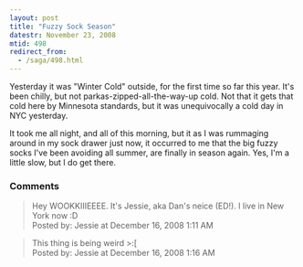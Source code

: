 ```yaml
---
layout: post
title: "Fuzzy Sock Season"
datestr: November 23, 2008
mtid: 498
redirect_from:
  - /saga/498.html
---
```


Yesterday it was "Winter Cold" outside, for the first time so far this year.  It's been chilly, but not parkas-zipped-all-the-way-up cold.  Not that it gets that cold here by Minnesota standards, but it was unequivocally a cold day in NYC yesterday.

It took me all night, and all of this morning, but it as I was rummaging around in my sock drawer just now, it occurred to me that the big fuzzy socks I've been avoiding all summer, are finally in season again.  Yes, I'm a little slow, but I do get there.

### Comments

<blockquote>
Hey WOOKKIIIEEEE. It's Jessie, aka Dan's neice (ED!). I live in New York now :D
<div class="post-meta">Posted by: Jessie at December 16, 2008  1:11 AM</div> </blockquote>
<blockquote>
This thing is being weird >:[
<div class="post-meta">Posted by: Jessie at December 16, 2008  1:16 AM</div> </blockquote>

